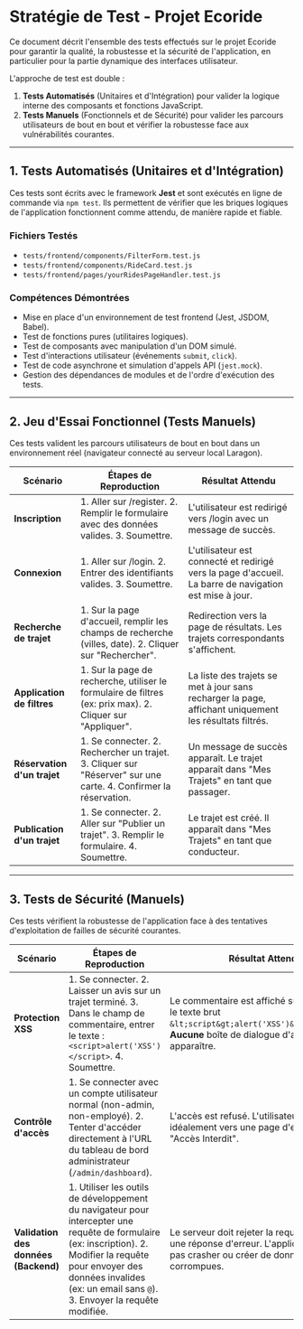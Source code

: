 # Stratégie de Test - Projet Ecoride

Ce document décrit l'ensemble des tests effectués sur le projet Ecoride pour garantir la qualité, la robustesse et la sécurité de l'application, en particulier pour la partie dynamique des interfaces utilisateur.

L'approche de test est double : 
1.  **Tests Automatisés** (Unitaires et d'Intégration) pour valider la logique interne des composants et fonctions JavaScript.
2.  **Tests Manuels** (Fonctionnels et de Sécurité) pour valider les parcours utilisateurs de bout en bout et vérifier la robustesse face aux vulnérabilités courantes.

---

## 1. Tests Automatisés (Unitaires et d'Intégration)

Ces tests sont écrits avec le framework **Jest** et sont exécutés en ligne de commande via `npm test`. Ils permettent de vérifier que les briques logiques de l'application fonctionnent comme attendu, de manière rapide et fiable.

### Fichiers Testés

-   `tests/frontend/components/FilterForm.test.js`
-   `tests/frontend/components/RideCard.test.js`
-   `tests/frontend/pages/yourRidesPageHandler.test.js`

### Compétences Démontrées

-   Mise en place d'un environnement de test frontend (Jest, JSDOM, Babel).
-   Test de fonctions pures (utilitaires logiques).
-   Test de composants avec manipulation d'un DOM simulé.
-   Test d'interactions utilisateur (événements `submit`, `click`).
-   Test de code asynchrone et simulation d'appels API (`jest.mock`).
-   Gestion des dépendances de modules et de l'ordre d'exécution des tests.

---

## 2. Jeu d'Essai Fonctionnel (Tests Manuels)

Ces tests valident les parcours utilisateurs de bout en bout dans un environnement réel (navigateur connecté au serveur local Laragon).

| Scénario | Étapes de Reproduction | Résultat Attendu |
| --- | --- | --- |
| **Inscription** | 1. Aller sur /register. 2. Remplir le formulaire avec des données valides. 3. Soumettre. | L'utilisateur est redirigé vers /login avec un message de succès. |
| **Connexion** | 1. Aller sur /login. 2. Entrer des identifiants valides. 3. Soumettre. | L'utilisateur est connecté et redirigé vers la page d'accueil. La barre de navigation est mise à jour. |
| **Recherche de trajet** | 1. Sur la page d'accueil, remplir les champs de recherche (villes, date). 2. Cliquer sur "Rechercher". | Redirection vers la page de résultats. Les trajets correspondants s'affichent. |
| **Application de filtres** | 1. Sur la page de recherche, utiliser le formulaire de filtres (ex: prix max). 2. Cliquer sur "Appliquer". | La liste des trajets se met à jour sans recharger la page, affichant uniquement les résultats filtrés. |
| **Réservation d'un trajet** | 1. Se connecter. 2. Rechercher un trajet. 3. Cliquer sur "Réserver" sur une carte. 4. Confirmer la réservation. | Un message de succès apparaît. Le trajet apparaît dans "Mes Trajets" en tant que passager. |
| **Publication d'un trajet** | 1. Se connecter. 2. Aller sur "Publier un trajet". 3. Remplir le formulaire. 4. Soumettre. | Le trajet est créé. Il apparaît dans "Mes Trajets" en tant que conducteur. |

---

## 3. Tests de Sécurité (Manuels)

Ces tests vérifient la robustesse de l'application face à des tentatives d'exploitation de failles de sécurité courantes.

| Scénario | Étapes de Reproduction | Résultat Attendu |
| --- | --- | --- |
| **Protection XSS** | 1. Se connecter. 2. Laisser un avis sur un trajet terminé. 3. Dans le champ de commentaire, entrer le texte : `<script>alert('XSS')</script>`. 4. Soumettre. | Le commentaire est affiché sur la page avec le texte brut `&lt;script&gt;alert('XSS')&lt;/script&gt;`. **Aucune** boîte de dialogue d'alerte ne doit apparaître. |
| **Contrôle d'accès** | 1. Se connecter avec un compte utilisateur normal (non-admin, non-employé). 2. Tenter d'accéder directement à l'URL du tableau de bord administrateur (`/admin/dashboard`). | L'accès est refusé. L'utilisateur est redirigé, idéalement vers une page d'erreur 403 "Accès Interdit". |
| **Validation des données (Backend)** | 1. Utiliser les outils de développement du navigateur pour intercepter une requête de formulaire (ex: inscription). 2. Modifier la requête pour envoyer des données invalides (ex: un email sans `@`). 3. Envoyer la requête modifiée. | Le serveur doit rejeter la requête et retourner une réponse d'erreur. L'application ne doit pas crasher ou créer de données corrompues. |
